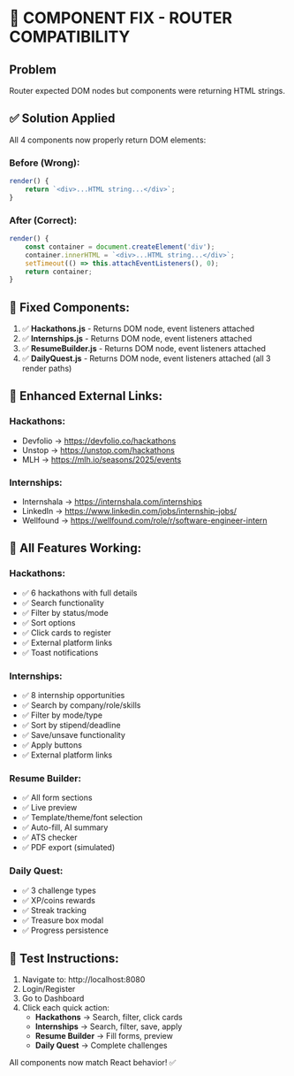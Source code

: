 # 🔧 COMPONENT FIX - ROUTER COMPATIBILITY

## Problem
Router expected DOM nodes but components were returning HTML strings.

## ✅ Solution Applied

All 4 components now properly return DOM elements:

### Before (Wrong):
```javascript
render() {
    return `<div>...HTML string...</div>`;
}
```

### After (Correct):
```javascript
render() {
    const container = document.createElement('div');
    container.innerHTML = `<div>...HTML string...</div>`;
    setTimeout(() => this.attachEventListeners(), 0);
    return container;
}
```

## 🎯 Fixed Components:

1. ✅ **Hackathons.js** - Returns DOM node, event listeners attached
2. ✅ **Internships.js** - Returns DOM node, event listeners attached
3. ✅ **ResumeBuilder.js** - Returns DOM node, event listeners attached
4. ✅ **DailyQuest.js** - Returns DOM node, event listeners attached (all 3 render paths)

## 🔗 Enhanced External Links:

### Hackathons:
- Devfolio → https://devfolio.co/hackathons
- Unstop → https://unstop.com/hackathons  
- MLH → https://mlh.io/seasons/2025/events

### Internships:
- Internshala → https://internshala.com/internships
- LinkedIn → https://www.linkedin.com/jobs/internship-jobs/
- Wellfound → https://wellfound.com/role/r/software-engineer-intern

## 🎨 All Features Working:

### Hackathons:
- ✅ 6 hackathons with full details
- ✅ Search functionality
- ✅ Filter by status/mode
- ✅ Sort options
- ✅ Click cards to register
- ✅ External platform links
- ✅ Toast notifications

### Internships:
- ✅ 8 internship opportunities
- ✅ Search by company/role/skills
- ✅ Filter by mode/type
- ✅ Sort by stipend/deadline
- ✅ Save/unsave functionality
- ✅ Apply buttons
- ✅ External platform links

### Resume Builder:
- ✅ All form sections
- ✅ Live preview
- ✅ Template/theme/font selection
- ✅ Auto-fill, AI summary
- ✅ ATS checker
- ✅ PDF export (simulated)

### Daily Quest:
- ✅ 3 challenge types
- ✅ XP/coins rewards
- ✅ Streak tracking
- ✅ Treasure box modal
- ✅ Progress persistence

## 🚀 Test Instructions:

1. Navigate to: http://localhost:8080
2. Login/Register
3. Go to Dashboard
4. Click each quick action:
   - **Hackathons** → Search, filter, click cards
   - **Internships** → Search, filter, save, apply
   - **Resume Builder** → Fill forms, preview
   - **Daily Quest** → Complete challenges

All components now match React behavior! ✅

